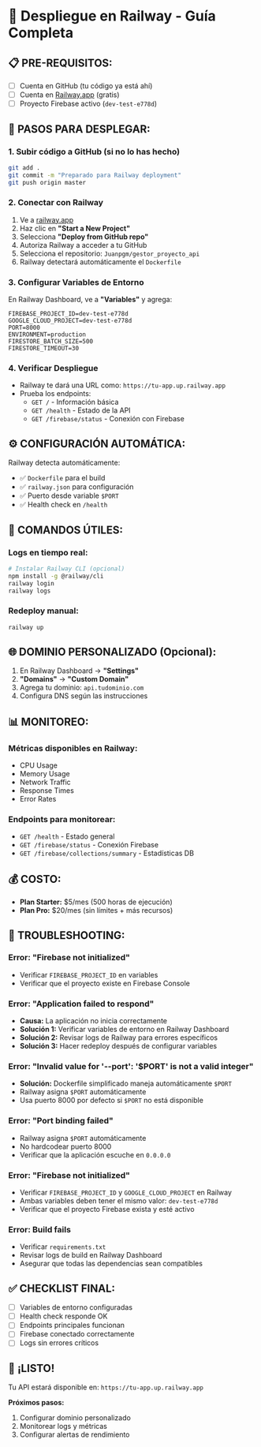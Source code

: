 # 🚂 Despliegue en Railway - Guía Completa

## 📋 **PRE-REQUISITOS:**

- [ ] Cuenta en GitHub (tu código ya está ahí)
- [ ] Cuenta en [Railway.app](https://railway.app) (gratis)
- [ ] Proyecto Firebase activo (`dev-test-e778d`)

## 🚀 **PASOS PARA DESPLEGAR:**

### 1. **Subir código a GitHub** (si no lo has hecho)

```bash
git add .
git commit -m "Preparado para Railway deployment"
git push origin master
```

### 2. **Conectar con Railway**

1. Ve a [railway.app](https://railway.app)
2. Haz clic en **"Start a New Project"**
3. Selecciona **"Deploy from GitHub repo"**
4. Autoriza Railway a acceder a tu GitHub
5. Selecciona el repositorio: `Juanpgm/gestor_proyecto_api`
6. Railway detectará automáticamente el `Dockerfile`

### 3. **Configurar Variables de Entorno**

En Railway Dashboard, ve a **"Variables"** y agrega:

```env
FIREBASE_PROJECT_ID=dev-test-e778d
GOOGLE_CLOUD_PROJECT=dev-test-e778d
PORT=8000
ENVIRONMENT=production
FIRESTORE_BATCH_SIZE=500
FIRESTORE_TIMEOUT=30
```

### 4. **Verificar Despliegue**

- Railway te dará una URL como: `https://tu-app.up.railway.app`
- Prueba los endpoints:
  - `GET /` - Información básica
  - `GET /health` - Estado de la API
  - `GET /firebase/status` - Conexión con Firebase

## ⚙️ **CONFIGURACIÓN AUTOMÁTICA:**

Railway detecta automáticamente:

- ✅ `Dockerfile` para el build
- ✅ `railway.json` para configuración
- ✅ Puerto desde variable `$PORT`
- ✅ Health check en `/health`

## 🔧 **COMANDOS ÚTILES:**

### Logs en tiempo real:

```bash
# Instalar Railway CLI (opcional)
npm install -g @railway/cli
railway login
railway logs
```

### Redeploy manual:

```bash
railway up
```

## 🌐 **DOMINIO PERSONALIZADO (Opcional):**

1. En Railway Dashboard → **"Settings"**
2. **"Domains"** → **"Custom Domain"**
3. Agrega tu dominio: `api.tudominio.com`
4. Configura DNS según las instrucciones

## 📊 **MONITOREO:**

### Métricas disponibles en Railway:

- CPU Usage
- Memory Usage
- Network Traffic
- Response Times
- Error Rates

### Endpoints para monitorear:

- `GET /health` - Estado general
- `GET /firebase/status` - Conexión Firebase
- `GET /firebase/collections/summary` - Estadísticas DB

## 💰 **COSTO:**

- **Plan Starter:** $5/mes (500 horas de ejecución)
- **Plan Pro:** $20/mes (sin límites + más recursos)

## 🚨 **TROUBLESHOOTING:**

### Error: "Firebase not initialized"

- Verificar `FIREBASE_PROJECT_ID` en variables
- Verificar que el proyecto existe en Firebase Console

### Error: "Application failed to respond"

- **Causa:** La aplicación no inicia correctamente
- **Solución 1:** Verificar variables de entorno en Railway Dashboard
- **Solución 2:** Revisar logs de Railway para errores específicos
- **Solución 3:** Hacer redeploy después de configurar variables

### Error: "Invalid value for '--port': '$PORT' is not a valid integer"

- **Solución:** Dockerfile simplificado maneja automáticamente `$PORT`
- Railway asigna `$PORT` automáticamente
- Usa puerto 8000 por defecto si `$PORT` no está disponible

### Error: "Port binding failed"

- Railway asigna `$PORT` automáticamente
- No hardcodear puerto 8000
- Verificar que la aplicación escuche en `0.0.0.0`

### Error: "Firebase not initialized"

- Verificar `FIREBASE_PROJECT_ID` y `GOOGLE_CLOUD_PROJECT` en Railway
- Ambas variables deben tener el mismo valor: `dev-test-e778d`
- Verificar que el proyecto Firebase exista y esté activo

### Error: Build fails

- Verificar `requirements.txt`
- Revisar logs de build en Railway Dashboard
- Asegurar que todas las dependencias sean compatibles

## ✅ **CHECKLIST FINAL:**

- [ ] Variables de entorno configuradas
- [ ] Health check responde OK
- [ ] Endpoints principales funcionan
- [ ] Firebase conectado correctamente
- [ ] Logs sin errores críticos

## 🎉 **¡LISTO!**

Tu API estará disponible en: `https://tu-app.up.railway.app`

**Próximos pasos:**

1. Configurar dominio personalizado
2. Monitorear logs y métricas
3. Configurar alertas de rendimiento
